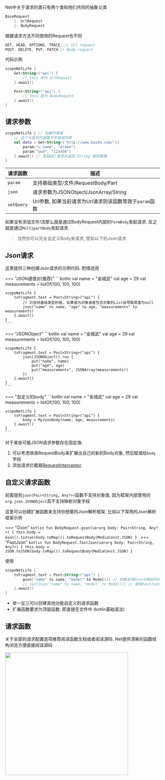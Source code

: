 Net中关于请求的类只有两个类和他们共同的抽象父类

```kotlin
BaseRequest
    |- UrlRequest
    |- BodyRequest
```


根据请求方法不同使用的Request也不同

```kotlin
GET, HEAD, OPTIONS, TRACE, // Url request
POST, DELETE, PUT, PATCH // Body request
```

代码示例

```kotlin
scopeNetLife {
    Get<String>("api") {
        // this 即为 UrlRequest
    }.await()

    Post<String>("api") {
        // this 即为 BodyRequest
    }.await()
}
```

## 请求参数

```kotlin
scopeNetLife { // 创建作用域
    // 这个大括号内就属于作用域内部
    val data = Get<String>("http://www.baidu.com/"){
        param("u_name", "drake")
        param("pwd", "123456")
    }.await() // 发起GET请求并返回`String`类型数据
}
```

|请求函数|描述|
|-|-|
|`param`|支持基础类型/文件/RequestBody/Part|
|`json`|请求参数为JSONObject/JsonArray/String|
|`setQuery`|Url参数, 如果当前请求为Url请求则该函数等效于`param`函数|

如果没有添加文件/流那么就是通过BodyRequest内部的`FormBody`发起请求. 反之就是通过`MultipartBody`发起请求.

> 当然你可以完全自定义Body来请求, 譬如以下的Json请求


## Json请求

这里提供三种创建Json请求的示例代码. 酌情选用

=== "JSON键值对(推荐)"
    ```kotlin
    val name = "金城武"
    val age = 29
    val measurements = listOf(100, 100, 100)

    scopeNetLife {
        tvFragment.text = Post<String>("api") {
            // 只支持基础类型的值, 如果值为对象或者包含对象的List会导致其值为null
            json("name" to name, "age" to age, "measurements" to measurements)
        }.await()
    }
    ```

=== "JSONObject"
    ```kotlin
    val name = "金城武"
    val age = 29
    val measurements = listOf(100, 100, 100)

    scopeNetLife {
        tvFragment.text = Post<String>("api") {
            json(JSONObject().run {
                put("name", name)
                put("age", age)
                put("measurements", JSONArray(measurements))
            })
        }.await()
    }
    ```

=== "自定义的body"
    ```kotlin
    val name = "金城武"
    val age = 29
    val measurements = listOf(100, 100, 100)

    scopeNetLife {
        tvFragment.text = Post<String>("api") {
            body = MyJsonBody(name, age, measurements)
        }.await()
    }
    ```

对于某些可能JSON请求参数存在固定值:

1. 可以考虑继承RequestBody来扩展出自己的新的Body对象, 然后赋值给`body`字段
2. 添加请求拦截器[RequestInterceptor](/interceptor/#_1)

## 自定义请求函数

前面提到`json(Pair<String, Any?>)`函数不支持对象值, 因为框架内部使用的`org.json.JSONObject`其不支持映射对象字段

这里可以创建扩展函数来支持你想要的Json解析框架, 比如以下常用的Json解析框架示例

=== "Gson"
    ```kotlin
    fun BodyRequest.gson(vararg body: Pair<String, Any?>) {
        this.body = Gson().toJson(body.toMap()).toRequestBody(MediaConst.JSON)
    }
    ```
=== "FastJson"
    ```kotlin
    fun BodyRequest.fastJson(vararg body: Pair<String, Any?>) {
        this.body = JSON.toJSON(body.toMap()).toRequestBody(MediaConst.JSON)
    }
    ```

使用

```kotlin
scopeNetLife {
    tvFragment.text = Post<String>("api") {
        gson("name" to name, "model" to Model()) // 参数支持Gson可解析的对象
        // fastJson("name" to name, "model" to Model()) // 使用FastJson
    }.await()
}
```

- 举一反三可以创建其他功能自定义的请求函数
- 扩展函数要求为顶层函数, 即直接在文件中 (kotlin基础语法)

## 请求函数

关于全部的请求配置选项推荐阅读函数文档或者阅读源码. Net提供清晰的函数结构浏览方便直接阅读源码

<img src="https://i.loli.net/2021/08/14/Dub5R27gEHnwzfW.png" width="400"/>

